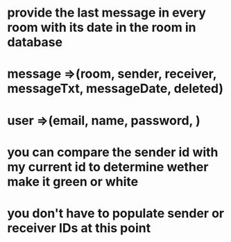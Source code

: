 # provide the last message in every room with its date in the room in database

# message =>(room, sender, receiver, messageTxt, messageDate, deleted)

# user =>(email, name, password, )

# you can compare the sender id with my current id to determine wether make it green or white

# you don't have to populate sender or receiver IDs at this point
